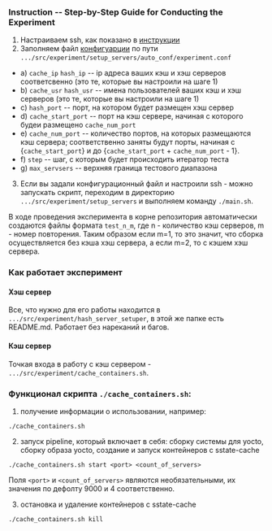 ### Instruction -- Step-by-Step Guide for Conducting the Experiment
1) Настраиваем ssh, как показано в [инструкции](/wiki/yocto_cache/ssh_connection.md)
2) Заполняем файл [конфигуарции](src/setup_servers/auto_conf/[example]_experiment.conf) по пути `.../src/experiment/setup_servers/auto_conf/experiment.conf`
-  a) `cache_ip` `hash_ip` -- ip адреса ваших кэш и хэш серверов соответсвенно (это те, которые вы настроили на шаге 1)
-  b) `cache_usr` `hash_usr` -- имена пользователей ваших кэш и хэш серверов (это те, которые вы настроили на шаге 1)
-  с) `hash_port` -- порт, на котором будет размещен хэш сервер
-  d) `cache_start_port` -- порт на кэш сервере, начиная с которого будеи размещено `cache_num_port`
-  e) `cache_num_port` -- количество портов, на которых размещаются кэш сервера; соответственно заняты будут порты, начиная с {`cache_start_port`} и до {`cache_start_port` + `cache_num_port` - 1}.
-  f) `step` -- шаг, с которым будет происходить итератор теста
-  g) `max_servsers` -- верхняя граница тестового диапазона
3) Если вы задали конфигурационный файл и настроили ssh - можно запускать скрипт, переходим в директорию `.../src/experiment/setup_servers` и выполняем команду `./main.sh`.

В ходе проведения эксперимента в корне репозитория автоматически создаются файлы формата `test_n_m`, где n - количество кэш серверов, m - номер повторения. Таким образом если m=1, то это значит, что сборка осуществляется без кэша хэш сервера, а если m=2, то с кэшем хэш сервера.

### Как работает эксперимент
#### Хэш сервер
Все, что нужно для его работы находится в `.../src/experiment/hash_server_setuper`, в этой же папке есть README.md. Работает без нареканий и багов.
#### Кэш сервер
Точкая входа в работу с кэш сервером - `.../src/experiment/cache_containers.sh`.


### Функционал скрипта `./cache_containers.sh`:

1. получение информации о использовании, например:

```shell
./cache_containers.sh
```

2. запуск pipeline, который включает в себя: сборку системы для yocto, сборку образа yocto, создание и запуск контейнеров с sstate-cache

```shell
./cache_containers.sh start <port> <count_of_servers>
```

Поля `<port>` и `<count_of_servers>` являются необязательными, их значения по дефолту 9000 и 4 соответственно.

3. остановка и удаление контейнеров с sstate-cache

```shell
./cache_containers.sh kill
```
